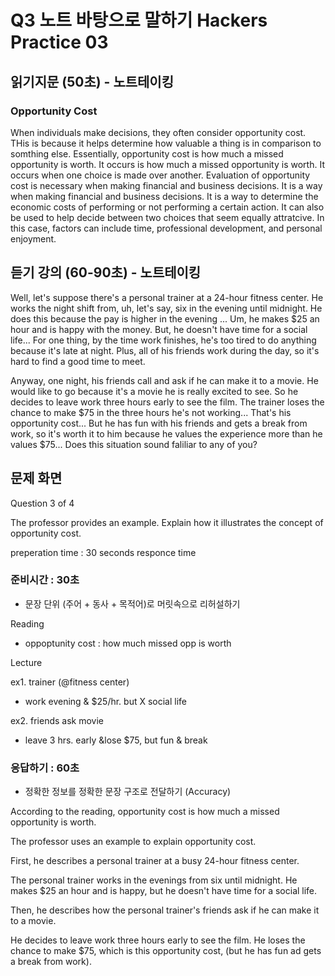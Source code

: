 # Q3 노트 바탕으로 말하기 Hackers Practice 03

## 읽기지문 (50초) - 노트테이킹

### Opportunity Cost

When individuals make decisions, they often consider opportunity cost. THis is because it helps determine how valuable a thing is in comparison to somthing else. Essentially, opportunity cost is how much a missed opportunity is worth. It occurs is how much a missed opportunity is worth. It occurs when one choice is made over another. Evaluation of opportunity cost is necessary when making financial and business decisions. It is a way when making financial and business decisions. It is a way to determine the economic costs of performing or not performing a certain action. It can also be used to help decide between two choices that seem equally attratcive. In this case, factors can include time, professional development, and personal enjoyment.

## 듣기 강의 (60-90초) - 노트테이킹

Well, let's suppose there's a personal trainer at a 24-hour fitness center. He works the night shift from, uh, let's say, six in the evening until midnight. He does this because the pay is higher in the evening ... Um, he makes $25 an hour and is happy with the money. But, he doesn't have time for a social life... For one thing, by the time work finishes, he's too tired to do anything because it's late at night. Plus, all of his friends work during the day, so it's hard to find a good time to meet.

Anyway, one night, his friends call and ask if he can make it to a movie. He would like to go because it's a movie he is really excited to see. So he decides to leave work three hours early to see the film. The trainer loses the chance to make $75 in the three hours he's not working... That's his opportunity cost... But he has fun with his friends and gets a break from work, so it's worth it to him because he values the experience more than he values $75... Does this situation sound faliliar to any of you?


## 문제 화면 

Question 3 of 4

The professor provides an example. Explain how it illustrates the concept of opportunity cost.

preperation time : 30 seconds
responce time

### 준비시간 : 30초
- 문장 단위 (주어 + 동사 + 목적어)로 머릿속으로 리허설하기

Reading

- oppoptunity cost : how much missed opp is worth

Lecture

ex1. trainer (@fitness center)

- work evening & $25/hr. but X social life

ex2. friends ask movie

- leave 3 hrs. early &lose $75, but fun & break

### 응답하기 : 60초

- 정확한 정보를 정확한 문장 구조로 전달하기 (Accuracy)

According to the reading, opportunity cost is how much a missed opportunity is worth.

The professor uses an example to explain opportunity cost.

First, he describes a personal trainer at a busy 24-hour fitness center.

The personal trainer works in the evenings from six until midnight. He makes $25 an hour and is happy, but he doesn't have time for a social life.

Then, he describes how the personal trainer's friends ask if he can make it to a movie.

He decides to leave work three hours early to see the film. He loses the chance to make $75, which is this opportunity cost, (but he has fun ad gets a break from work).

